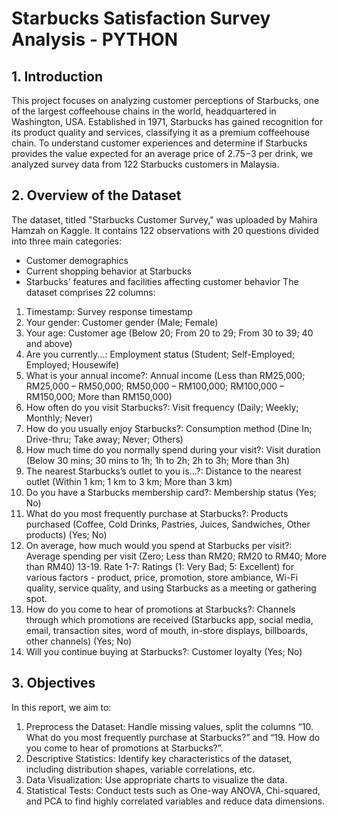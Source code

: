 # Starbucks Satisfaction Survey Analysis - PYTHON
## 1. Introduction
  This project focuses on analyzing customer perceptions of Starbucks, one of the largest coffeehouse chains in the world, headquartered in Washington, USA. Established in 1971, Starbucks has gained recognition for its product quality and services, classifying it as a premium coffeehouse chain. To understand customer experiences and determine if Starbucks provides the value expected for an average price of $2.75-$3 per drink, we analyzed survey data from 122 Starbucks customers in Malaysia.

## 2. Overview of the Dataset
  The dataset, titled "Starbucks Customer Survey," was uploaded by Mahira Hamzah on Kaggle. It contains 122 observations with 20 questions divided into three main categories:

- Customer demographics
- Current shopping behavior at Starbucks
- Starbucks' features and facilities affecting customer behavior
  The dataset comprises 22 columns:

1. Timestamp: Survey response timestamp
2. Your gender: Customer gender (Male; Female)
3. Your age: Customer age (Below 20; From 20 to 29; From 30 to 39; 40 and above)
4. Are you currently...: Employment status (Student; Self-Employed; Employed; Housewife)
5. What is your annual income?: Annual income (Less than RM25,000; RM25,000 – RM50,000; RM50,000 – RM100,000; RM100,000 – RM150,000; More than RM150,000)
6. How often do you visit Starbucks?: Visit frequency (Daily; Weekly; Monthly; Never)
7. How do you usually enjoy Starbucks?: Consumption method (Dine In; Drive-thru; Take away; Never; Others)
8. How much time do you normally spend during your visit?: Visit duration (Below 30 mins; 30 mins to 1h; 1h to 2h; 2h to 3h; More than 3h)
9. The nearest Starbucks’s outlet to you is...?: Distance to the nearest outlet (Within 1 km; 1 km to 3 km; More than 3 km)
10. Do you have a Starbucks membership card?: Membership status (Yes; No)
11. What do you most frequently purchase at Starbucks?: Products purchased (Coffee, Cold Drinks, Pastries, Juices, Sandwiches, Other products) (Yes; No)
12. On average, how much would you spend at Starbucks per visit?: Average spending per visit (Zero; Less than RM20; RM20 to RM40; More than RM40)
13-19. Rate 1-7: Ratings (1: Very Bad; 5: Excellent) for various factors - product, price, promotion, store ambiance, Wi-Fi quality, service quality, and using Starbucks as a meeting or gathering spot.
13. How do you come to hear of promotions at Starbucks?: Channels through which promotions are received (Starbucks app, social media, email, transaction sites, word of mouth, in-store displays, billboards, other channels) (Yes; No)
14. Will you continue buying at Starbucks?: Customer loyalty (Yes; No)
## 3. Objectives
In this report, we aim to:

1. Preprocess the Dataset: Handle missing values, split the columns “10. What do you most frequently purchase at Starbucks?” and “19. How do you come to hear of promotions at Starbucks?”.
2. Descriptive Statistics: Identify key characteristics of the dataset, including distribution shapes, variable correlations, etc.
3. Data Visualization: Use appropriate charts to visualize the data.
4. Statistical Tests: Conduct tests such as One-way ANOVA, Chi-squared, and PCA to find highly correlated variables and reduce data dimensions.
